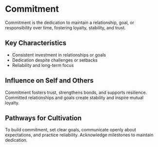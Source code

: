 # Commitment

Commitment is the dedication to maintain a relationship, goal, or responsibility over time, fostering loyalty, stability, and trust.

## Key Characteristics

- Consistent investment in relationships or goals
- Dedication despite challenges or setbacks
- Reliability and long-term focus

## Influence on Self and Others

Commitment fosters trust, strengthens bonds, and supports resilience. Committed relationships and goals create stability and inspire mutual loyalty.

## Pathways for Cultivation

To build commitment, set clear goals, communicate openly about expectations, and practice reliability. Acknowledge milestones to maintain dedication.
